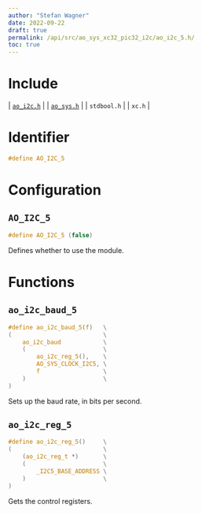 ```yaml
---
author: "Stefan Wagner"
date: 2022-09-22
draft: true
permalink: /api/src/ao_sys_xc32_pic32_i2c/ao_i2c_5.h/
toc: true
---
```


# Include

| [`ao_i2c.h`](ao_i2c.h.md) |
| [`ao_sys.h`](ao_sys.h.md) |
| `stdbool.h` |
| `xc.h` |

# Identifier

```c
#define AO_I2C_5
```

# Configuration

## `AO_I2C_5`

```c
#define AO_I2C_5 (false)
```

Defines whether to use the module.

# Functions

## `ao_i2c_baud_5`

```c
#define ao_i2c_baud_5(f)   \
(                          \
    ao_i2c_baud            \
    (                      \
        ao_i2c_reg_5(),    \
        AO_SYS_CLOCK_I2C5, \
        f                  \
    )                      \
)
```

Sets up the baud rate, in bits per second.

## `ao_i2c_reg_5`

```c
#define ao_i2c_reg_5()     \
(                          \
    (ao_i2c_reg_t *)       \
    (                      \
        _I2C5_BASE_ADDRESS \
    )                      \
)
```

Gets the control registers.
